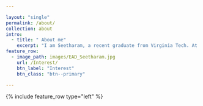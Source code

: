 ```yaml
---

layout: "single"
permalink: /about/
collection: about
intro:
  - title: " About me"
    excerpt: "I am Seetharam, a recent graduate from Virginia Tech. At Virginia tech, I obtained my Master of Science in Mechanical Engineering, with a thesis option. Prior to this, I was a student at National Institute of Technology, Trichy shortly known as NIT Trichy, one of the top 10 engineering schools in India."
feature_row:
  - image_path: images/EAD_Seetharam.jpg
    url: /Interest/
    btn_label: "Interest"
    btn_class: "btn--primary"

---
```



{% include feature_row type="left" %}
